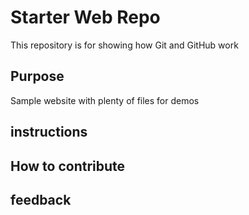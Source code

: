 # Starter Web Repo

This repository is for showing how Git and GitHub work

## Purpose

Sample website with plenty of files for demos

## instructions 

## How to contribute 

## feedback 
